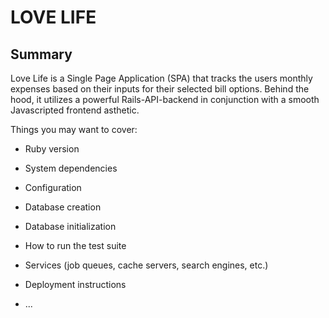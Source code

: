 # LOVE LIFE

## Summary
Love Life is a Single Page Application (SPA) that tracks the users monthly expenses based on their inputs for their selected bill options. Behind the hood, it utilizes a powerful Rails-API-backend in conjunction with a smooth Javascripted frontend asthetic.  

Things you may want to cover:

* Ruby version

* System dependencies

* Configuration

* Database creation

* Database initialization

* How to run the test suite

* Services (job queues, cache servers, search engines, etc.)

* Deployment instructions

* ...
